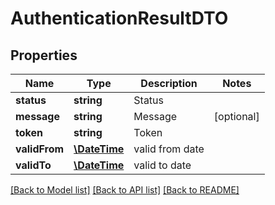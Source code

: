 # AuthenticationResultDTO

## Properties
Name | Type | Description | Notes
------------ | ------------- | ------------- | -------------
**status** | **string** | Status | 
**message** | **string** | Message | [optional] 
**token** | **string** | Token | 
**validFrom** | [**\DateTime**](\DateTime.md) | valid from date | 
**validTo** | [**\DateTime**](\DateTime.md) | valid to date | 

[[Back to Model list]](../README.md#documentation-for-models) [[Back to API list]](../README.md#documentation-for-api-endpoints) [[Back to README]](../README.md)


